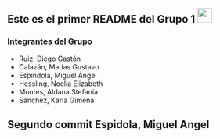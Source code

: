 <h2>Este es el primer README del Grupo 1 <img src="https://raw.githubusercontent.com/iampavangandhi/iampavangandhi/master/gifs/Hi.gif" width="30px"></h2>

### Integrantes del Grupo
- Ruiz, Diego Gastón
- Calazán, Matías Gustavo
- Espíndola, Miguel Ángel
- Hessling, Noelia Elizabeth
- Montes, Aldana Stefanía
- Sánchez, Karla Gimena

## Segundo commit Espidola, Miguel Angel

